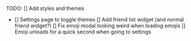 TODO:
[] Add styles and themes
- [] Settings page to toggle themes
[] Add friend list widget (and normal friend widget?)
[] Fix emoji modal looking weird when loading emojis
[] Emoji unloads for a quick second when going to settings
